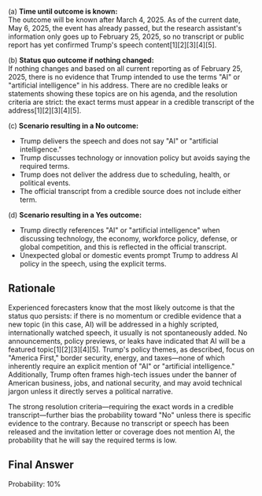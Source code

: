 (a) **Time until outcome is known:**  
The outcome will be known after March 4, 2025. As of the current date, May 6, 2025, the event has already passed, but the research assistant's information only goes up to February 25, 2025, so no transcript or public report has yet confirmed Trump's speech content[1][2][3][4][5].

(b) **Status quo outcome if nothing changed:**  
If nothing changes and based on all current reporting as of February 25, 2025, there is no evidence that Trump intended to use the terms "AI" or "artificial intelligence" in his address. There are no credible leaks or statements showing these topics are on his agenda, and the resolution criteria are strict: the exact terms must appear in a credible transcript of the address[1][2][3][4][5].

(c) **Scenario resulting in a No outcome:**  
- Trump delivers the speech and does not say "AI" or "artificial intelligence."
- Trump discusses technology or innovation policy but avoids saying the required terms.
- Trump does not deliver the address due to scheduling, health, or political events.
- The official transcript from a credible source does not include either term.

(d) **Scenario resulting in a Yes outcome:**  
- Trump directly references "AI" or "artificial intelligence" when discussing technology, the economy, workforce policy, defense, or global competition, and this is reflected in the official transcript.
- Unexpected global or domestic events prompt Trump to address AI policy in the speech, using the explicit terms.

## Rationale

Experienced forecasters know that the most likely outcome is that the status quo persists: if there is no momentum or credible evidence that a new topic (in this case, AI) will be addressed in a highly scripted, internationally watched speech, it usually is not spontaneously added. No announcements, policy previews, or leaks have indicated that AI will be a featured topic[1][2][3][4][5]. Trump's policy themes, as described, focus on "America First," border security, energy, and taxes—none of which inherently require an explicit mention of "AI" or "artificial intelligence." Additionally, Trump often frames high-tech issues under the banner of American business, jobs, and national security, and may avoid technical jargon unless it directly serves a political narrative.

The strong resolution criteria—requiring the exact words in a credible transcript—further bias the probability toward "No" unless there is specific evidence to the contrary. Because no transcript or speech has been released and the invitation letter or coverage does not mention AI, the probability that he will say the required terms is low.

## Final Answer

Probability: 10%